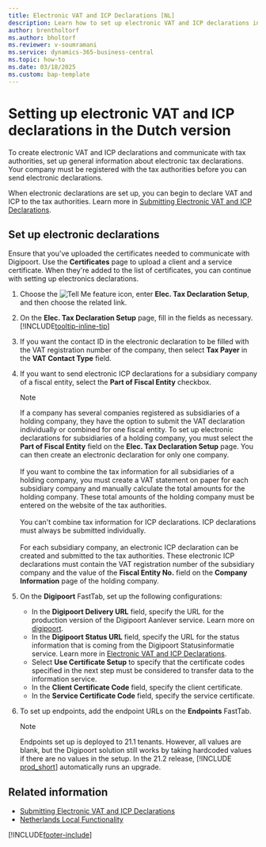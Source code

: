 ```yaml
---
title: Electronic VAT and ICP Declarations [NL]
description: Learn how to set up electronic VAT and ICP declarations in the Dutch Version.
author: brentholtorf
ms.author: bholtorf
ms.reviewer: v-soumramani
ms.service: dynamics-365-business-central
ms.topic: how-to
ms.date: 03/18/2025
ms.custom: bap-template
---
```


# Setting up electronic VAT and ICP declarations in the Dutch version

To create electronic VAT and ICP declarations and communicate with tax authorities, set up general information about electronic tax declarations. Your company must be registered with the tax authorities before you can send electronic declarations.

When electronic declarations are set up, you can begin to declare VAT and ICP to the tax authorities. Learn more in [Submitting Electronic VAT and ICP Declarations](electronic-vat-and-icp-declarations.md).  

## Set up electronic declarations  

Ensure that you've uploaded the certificates needed to communicate with Digipoort. Use the **Certificates** page to upload a client and a service certificate. When they're added to the list of certificates, you can continue with setting up electronics declarations.

1. Choose the ![Tell Me feature](../../media/ui-search/search_small.png "Tell me what you want to do") icon, enter **Elec. Tax Declaration Setup**, and then choose the related link.  
1. On the **Elec. Tax Declaration Setup** page, fill in the fields as necessary. [!INCLUDE[tooltip-inline-tip](../../includes/tooltip-inline-tip_md.md)]
1. If you want the contact ID in the electronic declaration to be filled with the VAT registration number of the company, then select  **Tax Payer** in the **VAT Contact Type** field.
1. If you want to send electronic ICP declarations for a subsidiary company of a fiscal entity, select the **Part of Fiscal Entity** checkbox.  

   > [!NOTE]  
   > If a company has several companies registered as subsidiaries of a holding company, they have the option to submit the VAT declaration individually or combined for one fiscal entity. To set up electronic declarations for subsidiaries of a holding company, you must select the **Part of Fiscal Entity** field on the **Elec. Tax Declaration Setup** page. You can then create an electronic declaration for only one company.<br><br/>
   If you want to combine the tax information for all subsidiaries of a holding company, you must create a VAT statement on paper for each subsidiary company and manually calculate the total amounts for the holding company. These total amounts of the holding company must be entered on the website of the tax authorities.<br><br/>
   You can't combine tax information for ICP declarations. ICP declarations must always be submitted individually.<br><br/>
   For each subsidiary company, an electronic ICP declaration can be created and submitted to the tax authorities. These electronic ICP declarations must contain the VAT registration number of the subsidiary company and the value of the **Fiscal Entity No.** field on the **Company Information** page of the holding company.

1. On the **Digipoort** FastTab, set up the following configurations:
   - In the **Digipoort Delivery URL** field, specify the URL for the production version of the Digipoort Aanlever service. Learn more on [digipoort](https://www.logius.nl/producten/gegevensuitwisseling/digipoort).  
   - In the **Digipoort Status URL** field, specify the URL for the status information that is coming from the Digipoort Statusinformatie service. Learn more in [Electronic VAT and ICP Declarations](electronic-vat-and-icp-declarations.md).
   - Select **Use Certificate Setup** to specify that the certificate codes specified in the next step must be considered to transfer data to the information service.
   - In the **Client Certificate Code** field, specify the client certificate.
   - In the **Service Certificate Code** field, specify the service certificate.

1. To set up endpoints, add the endpoint URLs on the **Endpoints** FastTab.

   > [!NOTE]  
   > Endpoints set up is deployed to 21.1 tenants. However, all values are blank, but the Digipoort solution still works by taking hardcoded values if there are no values in the setup. In the 21.2 release, [!INCLUDE [prod_short](../../includes/prod_short.md)] automatically runs an upgrade.

## Related information

- [Submitting Electronic VAT and ICP Declarations](electronic-vat-and-icp-declarations.md)  
- [Netherlands Local Functionality](netherlands-local-functionality.md)

[!INCLUDE[footer-include](../../includes/footer-banner.md)]
